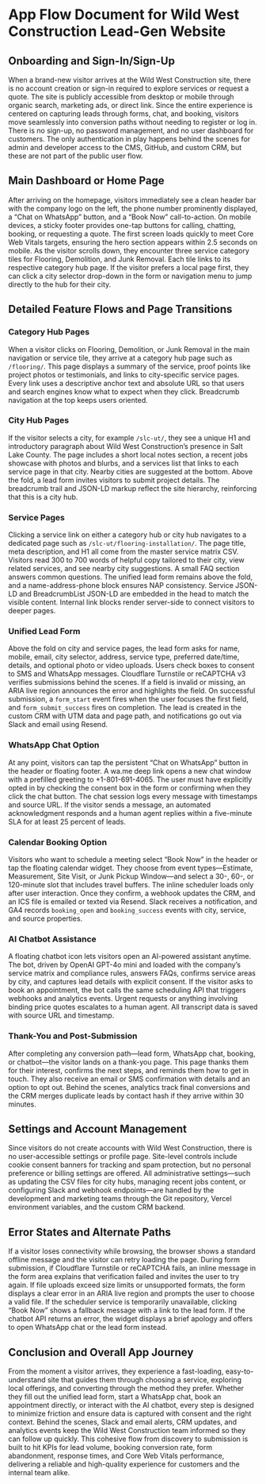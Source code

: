 # App Flow Document for Wild West Construction Lead-Gen Website

## Onboarding and Sign-In/Sign-Up

When a brand-new visitor arrives at the Wild West Construction site, there is no account creation or sign-in required to explore services or request a quote. The site is publicly accessible from desktop or mobile through organic search, marketing ads, or direct link. Since the entire experience is centered on capturing leads through forms, chat, and booking, visitors move seamlessly into conversion paths without needing to register or log in. There is no sign-up, no password management, and no user dashboard for customers. The only authentication in play happens behind the scenes for admin and developer access to the CMS, GitHub, and custom CRM, but these are not part of the public user flow.

## Main Dashboard or Home Page

After arriving on the homepage, visitors immediately see a clean header bar with the company logo on the left, the phone number prominently displayed, a “Chat on WhatsApp” button, and a “Book Now” call-to-action. On mobile devices, a sticky footer provides one-tap buttons for calling, chatting, booking, or requesting a quote. The first screen loads quickly to meet Core Web Vitals targets, ensuring the hero section appears within 2.5 seconds on mobile. As the visitor scrolls down, they encounter three service category tiles for Flooring, Demolition, and Junk Removal. Each tile links to its respective category hub page. If the visitor prefers a local page first, they can click a city selector drop-down in the form or navigation menu to jump directly to the hub for their city.

## Detailed Feature Flows and Page Transitions

### Category Hub Pages

When a visitor clicks on Flooring, Demolition, or Junk Removal in the main navigation or service tile, they arrive at a category hub page such as `/flooring/`. This page displays a summary of the service, proof points like project photos or testimonials, and links to city-specific service pages. Every link uses a descriptive anchor text and absolute URL so that users and search engines know what to expect when they click. Breadcrumb navigation at the top keeps users oriented.

### City Hub Pages

If the visitor selects a city, for example `/slc-ut/`, they see a unique H1 and introductory paragraph about Wild West Construction’s presence in Salt Lake County. The page includes a short local notes section, a recent jobs showcase with photos and blurbs, and a services list that links to each service page in that city. Nearby cities are suggested at the bottom. Above the fold, a lead form invites visitors to submit project details. The breadcrumb trail and JSON-LD markup reflect the site hierarchy, reinforcing that this is a city hub.

### Service Pages

Clicking a service link on either a category hub or city hub navigates to a dedicated page such as `/slc-ut/flooring-installation/`. The page title, meta description, and H1 all come from the master service matrix CSV. Visitors read 300 to 700 words of helpful copy tailored to their city, view related services, and see nearby city suggestions. A small FAQ section answers common questions. The unified lead form remains above the fold, and a name-address-phone block ensures NAP consistency. Service JSON-LD and BreadcrumbList JSON-LD are embedded in the head to match the visible content. Internal link blocks render server-side to connect visitors to deeper pages.

### Unified Lead Form

Above the fold on city and service pages, the lead form asks for name, mobile, email, city selector, address, service type, preferred date/time, details, and optional photo or video uploads. Users check boxes to consent to SMS and WhatsApp messages. Cloudflare Turnstile or reCAPTCHA v3 verifies submissions behind the scenes. If a field is invalid or missing, an ARIA live region announces the error and highlights the field. On successful submission, a `form_start` event fires when the user focuses the first field, and `form_submit_success` fires on completion. The lead is created in the custom CRM with UTM data and page path, and notifications go out via Slack and email using Resend.

### WhatsApp Chat Option

At any point, visitors can tap the persistent “Chat on WhatsApp” button in the header or floating footer. A wa.me deep link opens a new chat window with a prefilled greeting to +1-801-691-4065. The user must have explicitly opted in by checking the consent box in the form or confirming when they click the chat button. The chat session logs every message with timestamps and source URL. If the visitor sends a message, an automated acknowledgment responds and a human agent replies within a five-minute SLA for at least 25 percent of leads.

### Calendar Booking Option

Visitors who want to schedule a meeting select “Book Now” in the header or tap the floating calendar widget. They choose from event types—Estimate, Measurement, Site Visit, or Junk Pickup Window—and select a 30-, 60-, or 120-minute slot that includes travel buffers. The inline scheduler loads only after user interaction. Once they confirm, a webhook updates the CRM, and an ICS file is emailed or texted via Resend. Slack receives a notification, and GA4 records `booking_open` and `booking_success` events with city, service, and source properties.

### AI Chatbot Assistance

A floating chatbot icon lets visitors open an AI-powered assistant anytime. The bot, driven by OpenAI GPT-4o mini and loaded with the company’s service matrix and compliance rules, answers FAQs, confirms service areas by city, and captures lead details with explicit consent. If the visitor asks to book an appointment, the bot calls the same scheduling API that triggers webhooks and analytics events. Urgent requests or anything involving binding price quotes escalates to a human agent. All transcript data is saved with source URL and timestamp.

### Thank-You and Post-Submission

After completing any conversion path—lead form, WhatsApp chat, booking, or chatbot—the visitor lands on a thank-you page. This page thanks them for their interest, confirms the next steps, and reminds them how to get in touch. They also receive an email or SMS confirmation with details and an option to opt out. Behind the scenes, analytics track final conversions and the CRM merges duplicate leads by contact hash if they arrive within 30 minutes.

## Settings and Account Management

Since visitors do not create accounts with Wild West Construction, there is no user-accessible settings or profile page. Site-level controls include cookie consent banners for tracking and spam protection, but no personal preference or billing settings are offered. All administrative settings—such as updating the CSV files for city hubs, managing recent jobs content, or configuring Slack and webhook endpoints—are handled by the development and marketing teams through the Git repository, Vercel environment variables, and the custom CRM backend.

## Error States and Alternate Paths

If a visitor loses connectivity while browsing, the browser shows a standard offline message and the visitor can retry loading the page. During form submission, if Cloudflare Turnstile or reCAPTCHA fails, an inline message in the form area explains that verification failed and invites the user to try again. If file uploads exceed size limits or unsupported formats, the form displays a clear error in an ARIA live region and prompts the user to choose a valid file. If the scheduler service is temporarily unavailable, clicking “Book Now” shows a fallback message with a link to the lead form. If the chatbot API returns an error, the widget displays a brief apology and offers to open WhatsApp chat or the lead form instead.

## Conclusion and Overall App Journey

From the moment a visitor arrives, they experience a fast-loading, easy-to-understand site that guides them through choosing a service, exploring local offerings, and converting through the method they prefer. Whether they fill out the unified lead form, start a WhatsApp chat, book an appointment directly, or interact with the AI chatbot, every step is designed to minimize friction and ensure data is captured with consent and the right context. Behind the scenes, Slack and email alerts, CRM updates, and analytics events keep the Wild West Construction team informed so they can follow up quickly. This cohesive flow from discovery to submission is built to hit KPIs for lead volume, booking conversion rate, form abandonment, response times, and Core Web Vitals performance, delivering a reliable and high-quality experience for customers and the internal team alike.
